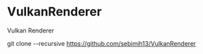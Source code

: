 # VulkanRenderer
Vulkan Renderer

git clone --recursive https://github.com/sebimih13/VulkanRenderer
